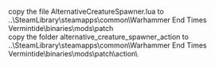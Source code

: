 copy the file AlternativeCreatureSpawner.lua to ..\SteamLibrary\steamapps\common\Warhammer End Times Vermintide\binaries\mods\patch\
copy the folder alternative_creature_spawner_action to ..\SteamLibrary\steamapps\common\Warhammer End Times Vermintide\binaries\mods\patch\action\